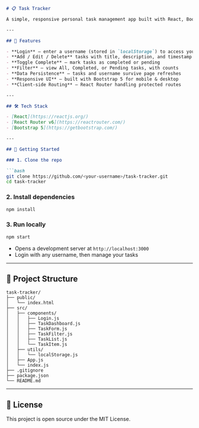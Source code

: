 ````markdown
# 📋 Task Tracker

A simple, responsive personal task management app built with React, Bootstrap, and React Router. Add, edit, delete, and filter tasks—all persisted in `localStorage`.

---

## 📖 Features

- **Login** — enter a username (stored in `localStorage`) to access your dashboard  
- **Add / Edit / Delete** tasks with title, description, and timestamp  
- **Toggle Complete** — mark tasks as completed or pending  
- **Filter** — view All, Completed, or Pending tasks, with counts  
- **Data Persistence** — tasks and username survive page refreshes  
- **Responsive UI** — built with Bootstrap 5 for mobile & desktop  
- **Client‑side Routing** — React Router handling protected routes

---

## 🛠️ Tech Stack

- [React](https://reactjs.org/)  
- [React Router v6](https://reactrouter.com/)  
- [Bootstrap 5](https://getbootstrap.com/)  

---

## 🚀 Getting Started

### 1. Clone the repo

```bash
git clone https://github.com/<your‑username>/task-tracker.git
cd task-tracker
````

### 2. Install dependencies

```bash
npm install
```

### 3. Run locally

```bash
npm start
```

* Opens a development server at `http://localhost:3000`
* Login with any username, then manage your tasks

---

## 📂 Project Structure

```
task-tracker/
├── public/
│   └── index.html
├── src/
│   ├── components/
│   │   ├── Login.js
│   │   ├── TaskDashboard.js
│   │   ├── TaskForm.js
│   │   ├── TaskFilter.js
│   │   ├── TaskList.js
│   │   └── TaskItem.js
│   ├── utils/
│   │   └── localStorage.js
│   ├── App.js
│   └── index.js
├── .gitignore
├── package.json
└── README.md
```

---




## 📜 License

This project is open source under the MIT License.

```
```
